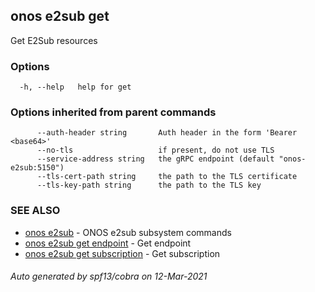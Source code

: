 ## onos e2sub get

Get E2Sub resources

### Options

```
  -h, --help   help for get
```

### Options inherited from parent commands

```
      --auth-header string       Auth header in the form 'Bearer <base64>'
      --no-tls                   if present, do not use TLS
      --service-address string   the gRPC endpoint (default "onos-e2sub:5150")
      --tls-cert-path string     the path to the TLS certificate
      --tls-key-path string      the path to the TLS key
```

### SEE ALSO

* [onos e2sub](onos_e2sub.md)	 - ONOS e2sub subsystem commands
* [onos e2sub get endpoint](onos_e2sub_get_endpoint.md)	 - Get endpoint
* [onos e2sub get subscription](onos_e2sub_get_subscription.md)	 - Get subscription

###### Auto generated by spf13/cobra on 12-Mar-2021
